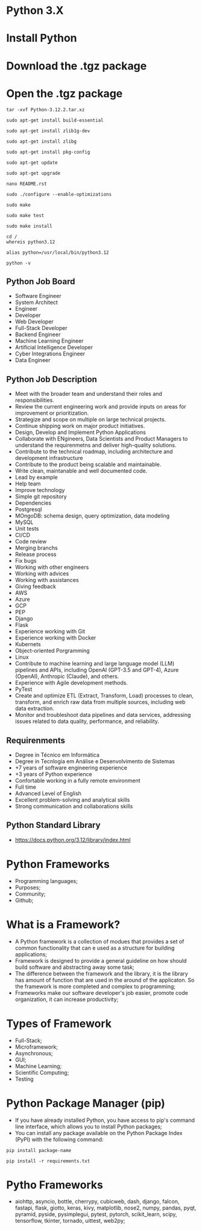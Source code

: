 # Python 3.X

# Install Python

# Download the .tgz package

# Open the .tgz package
```
tar -xvf Python-3.12.2.tar.xz
```

```
sudo apt-get install build-essential
```

```
sudo apt-get install zlib1g-dev
```

```
sudo apt-get install zlibg
```

```
sudo apt-get install pkg-config
```

```
sudo apt-get update
```

```
sudo apt-get upgrade
```

```
nano README.rst
```

```
sudo ./configure --enable-optimizations
```
```
sudo make
```
```
sudo make test
```
```
sudo make install
```

```
cd /
whereis python3.12
```

```
alias python=/usr/local/bin/python3.12
```

```
python -v
```


## Python Job Board
- Software Engineer
- System Architect
- Engineer
- Developer
- Web Developer
- Full-Stack Developer
- Backend Engineer
- Machine Learning Engineer
- Artificial Intelligence Developer
- Cyber Integrations Engineer
- Data Engineer

## Python Job Description
- Meet with the broader team and understand their roles and responsibilities.
- Review the current engineering work and provide inputs on areas for improvement or prioritization.
- Strategize and scope on multiple on large technical projects.
- Continue shipping work on major product initiatives.
- Design, Develop and Implement Python Applications
- Collaborate with ENgineers, Data Scientists and Product Managers to understand the requirenmetns and deliver high-quality solutions.
- Contribute to the technical roadmap, including architecture and development infrastructure
- Contribute to the product being scalable and maintainable.
- Write clean, maintanable and well documented code.
- Lead by example 
- Help team
- Improve technology
- Simple git repository
- Dependencies
- Postgresql
- MOngoDB: schema design, query optimization, data modeling
- MySQL
- Unit tests
- CI/CD
- Code review
- Merging branchs
- Release process
- Fix bugs
- Working with other engineers
- Working with advices
- Working with assistances
- Giving feedback
- AWS
- Azure
- GCP
- PEP
- Django
- Flask
- Experience working with Git
- Experience working with Docker
- Kubernets
- Object-oriented Porgramming
- Linux
- Contribute to machine learning and large language model (LLM) pipelines and APIs, including OpenAI (GPT-3.5 and GPT-4), Azure (OpenAI), Anthropic (Claude), and others.
- Experience with Agile development methods.
- PyTest
- Create and optimize ETL (Extract, Transform, Load) processes to clean, transform, and enrich raw data from multiple sources, including web data extraction.
- Monitor and troubleshoot data pipelines and data services, addressing issues related to data quality, performance, and reliability.

## Requirenments
- Degree in Técnico em Informática
- Degree in Tecnlogia em Análise e Desenvolvimento de Sistemas
- +7 years of software engineering experience
- +3 years of Python experience
- Confortable working in a fully remote environment
- Full time
- Advanced Level of English
- Excellent problem-solving and analytical skills
- Strong communication and collaborations skills

## Python Standard Library
- https://docs.python.org/3.12/library/index.html

# Python Frameworks

- Programming languages;
- Purposes;
- Community;
- Github;

# What is a Framework?

- A Python framework is a collection of modues that provides a set of common functionality that can e used as a structure for building applications;
- Framework is designed to provide a general guideline on how should build software and abstracting away some task;
- The difference between the framework and the library, it is the library has amount of function that are used in the around of the applicaton. So the framework is more completed and complex to programming;
- Frameworks make our software developer's job easier, promote code organization, it can increase productivity;

# Types of Framework

- Full-Stack;
- Microframework;
- Asynchronous;
- GUI;
- Machine Learning;
- Scientific Computing;
- Testing

# Python Package Manager (pip)

- If you have already installed Python, you have access to pip's command line interface, which allows you to install Python packages;
- You can install any package available on the Python Package Index (PyPI) with the following command:
```
pip install package-name
```
```
pip install -r requirements.txt
```

# Pytho Frameworks

- aiohttp, asyncio, bottle, cherrypy, cubicweb, dash, django, falcon, fastapi, flask, giotto, keras, kivy, matplotlib, nose2, numpy, pandas, pyqt, pyramid, pyside, pysimplegui, pytest, pytorch, scikit_learn, scipy, tensorflow, tkinter, tornado, uittest, web2py;